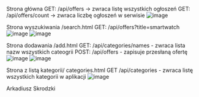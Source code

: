 Strona główna 
GET: /api/offers -> zwraca listę wszystkich ogłoszeń
GET: /api/offers/count -> zwraca liczbę ogłoszeń w serwisie
![image](https://user-images.githubusercontent.com/56314198/168429105-28351f43-0de9-4352-86f2-0cee063a7dc6.png)


Strona wyszukiwania /search.html
GET: /api/offers?title=smartwatch 
![image](https://user-images.githubusercontent.com/56314198/168429131-831ab274-6a30-45f4-9851-8b348052ed61.png)
![image](https://user-images.githubusercontent.com/56314198/168429152-8f168e9c-2945-4106-9ad7-9836ad4ae7fa.png)

Strona dodawania /add.html
GET: /api/categories/names - zwraca lista nazw wszystkich cateogrii
POST: /api/offers - zapisuje przesłaną ofertę
![image](https://user-images.githubusercontent.com/56314198/168429206-c7273324-34d8-4b73-aece-3f8a60a4b52e.png)
![image](https://user-images.githubusercontent.com/56314198/168429213-67db44e8-8a19-42db-8120-73a39cca3791.png)

Strona z listą kategorii/ categories.html
GET /api/categories - zwraca listę wszystkich kategorii w aplikacji
![image](https://user-images.githubusercontent.com/56314198/168429238-e6058107-1eee-46d6-87d3-d3056ed7c622.png)


Arkadiusz Skrodzki
